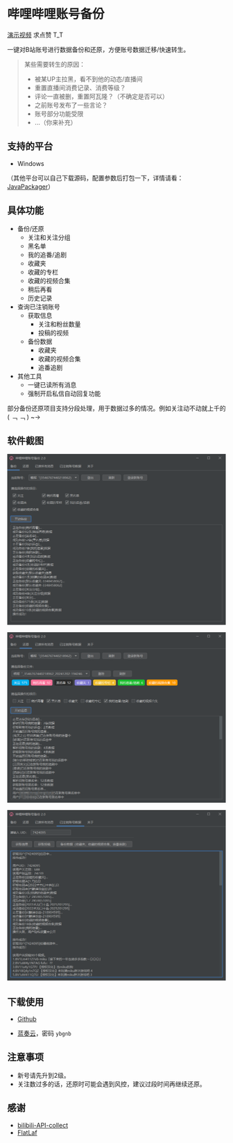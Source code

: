 # 哔哩哔哩账号备份

[演示视频](https://www.bilibili.com/video/BV1gc1zY1EpV) 求点赞 T_T

一键对B站账号进行数据备份和还原，方便账号数据迁移/快速转生。

> 某些需要转生的原因：
>
> - 被某UP主拉黑，看不到他的动态/直播间
> - 重置直播间消费记录、消费等级？
> - 评论一直被删，重置阿瓦隆？（不确定是否可以）
> - 之前账号发布了一些言论？
> - 账号部分功能受限
> - ...（你来补充）

## 支持的平台

- Windows

（其他平台可以自己下载源码，配置参数后打包一下，详情请看：[JavaPackager](https://github.com/fvarrui/JavaPackager)）

## 具体功能

- 备份/还原
    - 关注和关注分组
    - 黑名单
    - 我的追番/追剧
    - 收藏夹
    - 收藏的专栏
    - 收藏的视频合集
    - 稍后再看
    - 历史记录
- 查询已注销账号
    - 获取信息
        - 关注和粉丝数量
        - 投稿的视频
    - 备份数据
        - 收藏夹
        - 收藏的视频合集
        - 追番追剧
- 其他工具
  - 一键已读所有消息
  - 强制开启私信自动回复功能

部分备份还原项目支持分段处理，用于数据过多的情况。例如关注动不动就上千的 ( ﹁ ﹁ ) ~→

## 软件截图

![备份界面截图](./screenshot/app01.png "备份界面")

![还原界面截图](./screenshot/app02.png "还原界面")

![已注销账号界面截图](./screenshot/app03.png "已注销账号界面")

## 下载使用

- [Github](https://github.com/hzhilong/bilibili-backup/releases/latest)

- [蓝奏云](https://ybgnb.lanzouj.com/b0016vm26f)，密码 `ybgnb`

## 注意事项

- 新号请先升到2级。
- 关注数过多的话，还原时可能会遇到风控，建议过段时间再继续还原。

## 感谢

- [bilibili-API-collect](https://github.com/SocialSisterYi/bilibili-API-collect)
- [FlatLaf](https://github.com/JFormDesigner/FlatLaf)  
